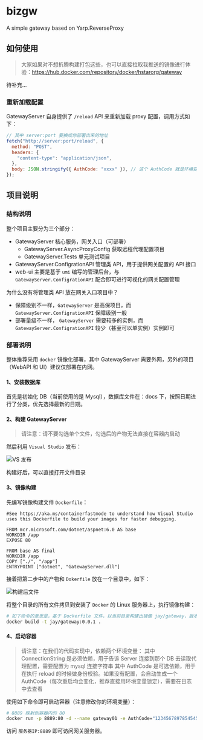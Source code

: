 # bizgw

A simple gateway based on Yarp.ReverseProxy

## 如何使用

> 大家如果对不想折腾构建打包这些，也可以直接拉取我推送的镜像进行体验：https://hub.docker.com/repository/docker/hstarorg/gateway

待补充...

### 重新加载配置

GatewayServer 自身提供了 `/reload` API 来重新加载 proxy 配置，调用方式如下：

```js
// 其中 server:port 要换成你部署出来的地址
fetch("http://server:port/reload", {
  method: "POST",
  headers: {
    "content-type": "application/json",
  },
  body: JSON.stringify({ AuthCode: "xxxx" }), // 这个 AuthCode 就是环境变量中配置的那个，或者是自动生成的（可以在启动日志中找到）
});
```



## 项目说明

### 结构说明

整个项目主要分为三个部分：

- GatewayServer 核心服务，网关入口（可部署）
  - GatewayServer.AsyncProxyConfig 获取远程代理配置项目
  - GatewayServer.Tests 单元测试项目
- GatewayServer.ConfigrationAPI 管理类 API，用于提供网关配置的 API 接口
- web-ui 主要是基于 `umi` 编写的管理后台，与 `GatewayServer.ConfigrationAPI` 配合即可进行可视化的网关配置管理

为什么没有将管理类 API 放在网关入口项目中？

- 保障级别不一样，`GatewayServer` 是高保项目，而 `GatewayServer.ConfigrationAPI` 保障级别一般
- 部署量级不一样， `GatewayServer` 需要较多的实例，而 `GatewayServer.ConfigrationAPI` 较少（甚至可以单实例）实例即可

### 部署说明

整体推荐采用 `docker` 镜像化部署，其中 GatewayServer 需要外网，另外的项目（WebAPI 和 UI）建议仅部署在内网。

#### 1、安装数据库

首先是初始化 DB（当前使用的是 Mysql），数据库文件在：docs 下，按照日期进行了分类，优先选择最新的日期。

#### 2、构建 GatewayServer

> 请注意：请不要勾选单个文件，勾选后的产物无法直接在容器内启动

然后利用 `Visual Studio` 发布：

![VS 发布](https://cdn1.hstar.vip/20211211221306.png)

构建好后，可以直接打开文件目录

#### 3、镜像构建

先编写镜像构建文件 `Dockerfile`：

```
#See https://aka.ms/containerfastmode to understand how Visual Studio uses this Dockerfile to build your images for faster debugging.

FROM mcr.microsoft.com/dotnet/aspnet:6.0 AS base
WORKDIR /app
EXPOSE 80

FROM base AS final
WORKDIR /app
COPY ["./", "/app"]
ENTRYPOINT ["dotnet", "GatewayServer.dll"]
```

接着把第二步中的产物和 `Dokerfile` 放在一个目录中，如下：

![构建后文件](https://cdn1.hstar.vip/20211211221435.png)

将整个目录的所有文件拷贝到安装了 `Docker` 的 Linux 服务器上，执行镜像构建：

```bash
# 如下命令的意思是，基于 Dockerfile 文件，以当前目录构建出镜像 jay/gateway，版本 0.0.1
docker build -t jay/gateway:0.0.1 .
```

#### 4、启动容器
> 请注意：在我们的代码实现中，依赖两个环境变量：
> 其中 ConnectionString 是必须依赖，用于告诉 Server 连接到那个 DB 去读取代理配置，需要配置为 mysql 连接字符串
> 其中 AuthCode 是可选依赖，用于在执行 reload 的时候做身份校验。如果没有配置，会自动生成一个 AuthCode（每次重启均会变化，推荐直接用环境变量锁定），需要在日志中去查看

使用如下命令即可启动容器（注意修改你的环境变量）：

```bash
# 8889 映射到容器内的 80
docker run -p 8889:80 -d --name gateway01 -e AuthCode="1234567897854545" -e ConnectionString="server=192.168.31.250;port=3306;uid=root;pwd=localDev;database=gatewaydb" jay/gateway:0.0.1
```

访问 `服务器IP:8889` 即可访问网关服务器。